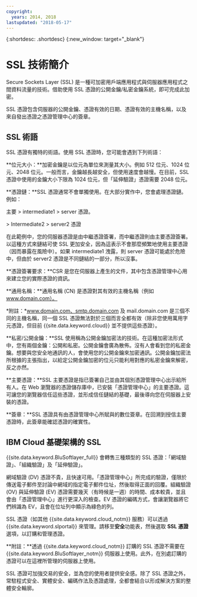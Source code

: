 ```yaml
---
copyright:
  years: 2014, 2018
lastupdated: "2018-05-17"
---
```


{:shortdesc: .shortdesc}
{:new_window: target="_blank"}

# SSL 技術簡介

Secure Sockets Layer (SSL) 是一種可加密用戶端應用程式與伺服器應用程式之間資料流量的技術。借助使用 SSL 憑證的公開金鑰/私密金鑰系統，即可完成此加密。

SSL 憑證包含伺服器的公開金鑰、憑證有效的日期、憑證有效的主機名稱，以及來自發出憑證之憑證管理中心的簽章。

## SSL 術語

SSL 憑證有獨特的術語。使用 SSL 憑證時，您可能會遇到下列術語：

**位元大小：**加密金鑰是以位元為單位來測量其大小。例如 512 位元、1024 位元、2048 位元。一般而言，金鑰越長越安全，但使用速度會越慢。在目前，SSL 憑證中使用的金鑰大小下限為 1024 位元，但「延伸驗證」憑證需要 2048 位元。

**憑證鏈：**SSL 憑證通常不會單獨使用。在大部分實作中，您會處理憑證鏈。例如：

  主要 > intermediate1 > server 憑證。

  \> Intermediate2 > server2 憑證

在此範例中，您的伺服器憑證是由中繼憑證簽署，而中繼憑證則由主要憑證簽署。以這種方式來鏈結可使 SSL 更加安全，因為這表示不會那麼頻繁地使用主要憑證（因而暴露在風險中）。如果 intermediate1 洩露，則 server 憑證可能處於危險中，但由於 server2 憑證是不同鏈結的一部分，所以沒事。

**憑證簽署要求：**CSR 是您在伺服器上產生的文件，其中包含憑證管理中心用來建立您的實際憑證的資訊。

**通用名稱：**通用名稱 (CN) 是憑證對其有效的主機名稱（例如 www.domain.com）。  

*附註：*www.domain.com、smtp.domain.com 及 mail.domain.com 是三個不同的主機名稱，同一個 SSL 憑證無法對於三個而言全都有效（除非您使用萬用字元憑證，但目前 {{site.data.keyword.cloud}} 並不提供這些憑證）。

**私密/公開金鑰：**SSL 使用稱為公開金鑰加密法的技術。在這種加密法形式中，您有兩個金鑰：公開和私密。公開金鑰會廣為散佈。沒有人會看到您的私密金鑰。想要與您安全地通訊的人，會使用您的公開金鑰來加密通訊。公開金鑰加密法所根據的主張指出，以給定公開金鑰加密的位元只能利用對應的私密金鑰來解密，反之亦然。

**主要憑證：**SSL 主要憑證是指已簽署自己並由其個別憑證管理中心出示給所有人。在 Web 瀏覽器的憑證儲存庫中，已安裝「憑證管理中心」的主要憑證。這可讓您的瀏覽器信任這些憑證，並形成信任鏈結的基礎，最後導向您在伺服器上安裝的憑證。

**簽章：**SSL 憑證具有由憑證管理中心所賦與的數位簽章。在回溯到授信主要憑證時，此簽章能確認憑證的確實性。

## IBM Cloud 基礎架構的 SSL

{{site.data.keyword.BluSoftlayer_full}} 會轉售三種類型的 SSL 憑證：「網域驗證」、「組織驗證」及「延伸驗證」。 

網域驗證 (DV) 憑證不貴，且快速可用。「憑證管理中心」所完成的驗證，僅限於傳送電子郵件至討論中網域的指定電子郵件位址，然後取得正面的回覆。組織驗證 (OV) 與延伸驗證 (EV) 憑證需要幾天（有時候是一週）的時間、成本較貴，並且會由「憑證管理中心」進行更深入的檢查。EV 憑證的編碼方式，會讓瀏覽器將它們辨識為 EV，且會在位址列中顯示為綠色的列。 

SSL 憑證（如其他 {{site.data.keyword.cloud_notm}} 服務）可以透過 {{site.data.keyword.slportal}} 來管理。請移至**安全**功能表，然後選取 **SSL 憑證**選項，以訂購和管理憑證。  

**附註：**透過 {{site.data.keyword.cloud_notm}} 訂購的 SSL 憑證不需要在 {{site.data.keyword.BluSoftlayer_notm}} 伺服器上使用。此外，在別處訂購的憑證可以在這裡所管理的伺服器上使用。

SSL 憑證可加強交易的安全，並為您的使用者提供安全感。除了 SSL 憑證之外，常駐程式安全、實體安全、編碼作法及憑證處理，全都會結合以形成解決方案的整體安全輪廓。
